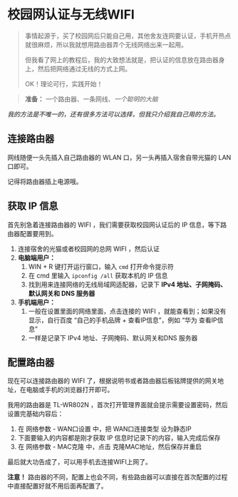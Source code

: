 # 校园网认证与无线WIFI

> 事情起源于，买了校园网后只能自己用，其他舍友连网要认证，手机开热点就很麻烦，所以我就想用路由器弄个无线网络出来一起用。
>
> 但我看了网上的教程后，我的大致想法就是，把认证的信息放在路由器身上，然后把网络通过无线的方式上网。
>
> OK！理论可行，实践开始！

> **准备：** 一个路由器、一条网线、*一个聪明的大脑*

*我的方法是不唯一的，还有很多方法可以选择，但我只介绍我自己用的方法。*

## 连接路由器

网线随便一头先插入自己路由器的 WLAN 口，另一头再插入宿舍自带光猫的 LAN 口即可。

记得将路由器插上电源哦。

## 获取 IP 信息

首先别急着连接路由器的 WIFI ，我们需要获取校园网认证后的 IP 信息，等下路由器配置要用到。

1. 连接宿舍的光猫或者校园网的总网 WIFI ，然后认证
2. **电脑端用户：**
   1. WIN + R 键打开运行窗口，输入 `cmd` 打开命令提示符
   2. 在 cmd 里输入 `ipconfig /all` 获取本机的 IP 信息
   3. 找到用来连接网络的无线局域网适配器，记录下 **IPv4 地址、子网掩码、默认网关和 DNS 服务器**
3. **手机端用户：**
   1. 一般在设置里面的网络里面，点击连接的 WIFI ，就能查看到；如果没有显示，自行百度 “自己的手机品牌 + 查看IP信息”，例如 “华为 查看IP信息”
   2. 一样是记录下 IPv4 地址、子网掩码、默认网关和DNS 服务器

## 配置路由器

现在可以连接路由器的 WIFI 了，根据说明书或者路由器后板铭牌提供的网关地址，在电脑或手机的浏览器打开即可。

我用的路由器是 TL-WR802N ，首次打开管理界面就会提示需要设置密码，然后设置完基础内容后：

1. 在 网络参数 - WAN口设置 中，把 WAN口连接类型 设为静态IP
2. 下面要输入的内容都是刚才获取 IP 信息时记录下的内容，输入完成后保存
3. 在 网络参数 - MAC克隆 中，点击 克隆MAC地址，然后保存并重启

最后就大功告成了，可以用手机去连接WIFI上网了。

**注意！** 路由器的不同，配置上也会不同，有些路由器可以直接在首次配置的过程中直接配置好就不用后面再配置了。